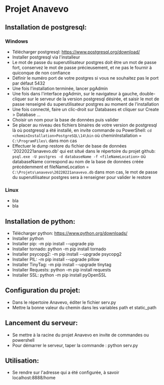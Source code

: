 # Projet Anavevo

## Installation de postgresql:

### Windows
* Télécharger postgresql: https://www.postgresql.org/download/
* Installer postgresql via l'installeur
* Le mot de passe du superutilisateur postgres doit être un mot de passe fort, conservez le mot de passe précieusement, et ne pas le fournir à quiconque de non confiance
* Définir le numéro port de votre postgres si vous ne souhaitez pas le port par défaut 5432
* Une fois l'installation terminée, lancer pgAdmin
* Une fois dans l'interface pgAdmin, sur le navigateur à gauche, double-cliquer sur le serveur de la version postgresql désirée, et saisir le mot de passe renseigné du superutilisateur postgres au moment de l'installation
* Une fois connecté, faire un clic-droit sur Databases et cliquer sur Create > Database ...
* Choisir un nom pour la base de données puis valider
* Se placer au niveau des fichiers binaires de votre version de postgresql là où postgresql a été installé, en invite commande ou PowerShell:
`cd <cheminInstallation>PostgreSQL\14\bin` où cheminInstallation = `C:\ProgramFiles\` dans mon cas
* Effectuer le dump restore du fichier de base de données '20220221anavevo.db' qui est situé dans le répertoire du projet github: 
`psql.exe -U postgres -d databaseName -f <fileNameLocation>` où databaseName correspond au nom de la base de données créée précédemment et fileNameLocation = `C:\Projets\anavevo\20220221anavevo.db` dans mon cas, le mot de passe du superutilisateur postgres sera à renseigner pour valider le restore

### Linux
* bla
* bla

## Installation de python:
* Télécharger python: https://www.python.org/downloads/
* Installer python
* Installer pip: -m pip install --upgrade pip
* Installer tornado: python -m pip install tornado
* Installer psycopg2: -m pip install --upgrade psycopg2
* Installer PIL: -m pip install --upgrade pillow
* Installer TinyTag: -m pip install --upgrade tinytag
* Installer Requests: python -m pip install requests
* Installer SSL: python -m pip install pyOpenSSL

## Configuration du projet:
* Dans le répertoire Anavevo, éditer le fichier serv.py
* Mettre la bonne valeur du chemin dans les variables path et static_path

## Lancement du serveur:
* Se mettre à la racine du projet Anavevo en invite de commandes ou powershell
* Pour démarrer le serveur, taper la commande : python serv.py 

## Utilisation:
* Se rendre sur l'adresse qui a été configurée, à savoir localhost:8888/home


